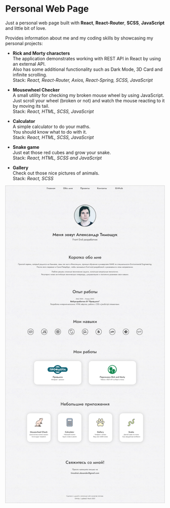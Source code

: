 # Personal Web Page

Just a personal web page built with <b>React</b>, <b>React-Router</b>, <b>SCSS</b>, <b>JavaScript</b>
and little bit of love.

Provides information about me and my coding skills by showcasing my personal projects:

- <b>Rick and Morty characters</b> <br>
  The application demonstrates working with REST API in React by using an external API. <br>
  Also has some additional functionality such as Dark Mode, 3D Card and infinite scrolling. <br>
  Stack: *React, React-Router, Axios, React-Spring, SCSS, JavaScript* 
  

- <b>Mousewheel Checker</b> <br>
  A small utility for checking my broken mouse wheel by using JavaScript. <br>
  Just scroll your wheel (broken or not) and watch the mouse reacting to it by moving its tail.<br>
  Stack: *React, HTML, SCSS, JavaScript*


- <b>Calculator</b><br>
  A simple calculator to do your maths. <br>
  You should know what to do with it. <br>
  Stack: *React, HTML, SCSS, JavaScript*


- <b>Snake game</b> <br>
  Just eat those red cubes and grow your snake. <br>
  Stack: *React, HTML, SCSS and JavaScript* <br>


- <b>Gallery</b> <br>
  Check out those nice pictures of animals. <br>
  Stack: *React, SCSS* <br>

  
![](screenshot.jpg)
